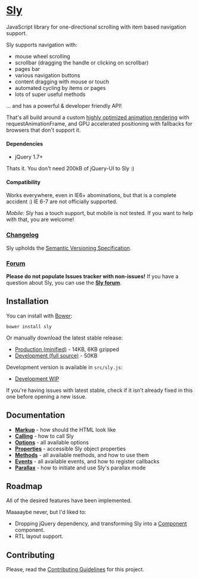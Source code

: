 # [Sly](http://darsa.in/sly)

JavaScript library for one-directional scrolling with item based navigation support.

Sly supports navigation with:

- mouse wheel scrolling
- scrollbar (dragging the handle or clicking on scrollbar)
- pages bar
- various navigation buttons
- content dragging with mouse or touch
- automated cycling by items or pages
- lots of super useful methods

... and has a powerful & developer friendly API!

That's all build around a custom [highly optimized animation rendering](http://i.imgur.com/nszjJBZ.png) with
requestAnimationFrame, and GPU accelerated positioning with fallbacks for browsers that don't support it.

#### Dependencies

- jQuery 1.7+

Thats it. You don't need 200kB of jQuery-UI to Sly :)

#### Compatibility

Works everywhere, even in IE6+ abominations, but that is a complete accident :) IE 6-7 are not officially supported.

*Mobile:* Sly has a touch support, but mobile is not tested. If you want to help with that, you are welcome!

### [Changelog](https://github.com/Darsain/sly/wiki/Changelog)

Sly upholds the [Semantic Versioning Specification](http://semver.org/).

### [Forum](https://groups.google.com/d/forum/sly-js)

**Please do not populate Issues tracker with non-issues!** If you have a question about Sly, you can use the
**[Sly forum](https://groups.google.com/d/forum/sly-js)**.

## Installation

You can install with [Bower](http://bower.io/):

```shell
bower install sly
```

Or manually download the latest stable release:

- [Production (minified)](https://raw.github.com/Darsain/sly/master/dist/sly.min.js) - 14KB, 6KB gzipped
- [Development (full source)](https://raw.github.com/Darsain/sly/master/dist/sly.js) - 50KB

Development version is available in `src/sly.js`:

- [Development WIP](https://raw.github.com/Darsain/sly/master/src/sly.js)

If you're having issues with latest stable, check if it isn't already fixed in this one before opening a new issue.

## Documentation

- **[Markup](https://github.com/Darsain/sly/wiki/Markup)** - how should the HTML look like
- **[Calling](https://github.com/Darsain/sly/wiki/Calling)** - how to call Sly
- **[Options](https://github.com/Darsain/sly/wiki/Options)** - all available options
- **[Properties](https://github.com/Darsain/sly/wiki/Properties)** - accessible Sly object properties
- **[Methods](https://github.com/Darsain/sly/wiki/Methods)** - all available methods, and how to use them
- **[Events](https://github.com/Darsain/sly/wiki/Events)** - all available events, and how to register callbacks
- **[Parallax](https://github.com/Darsain/sly/wiki/Parallax)** - how to initiate and use Sly's parallax mode

## Roadmap

All of the desired features have been implemented.

Maaaaybe never, but I'd liked to:

- Dropping jQuery dependency, and transforming Sly into a [Component](http://component.io/) component.
- RTL layout support.

## Contributing

Please, read the [Contributing Guidelines](CONTRIBUTING.md) for this project.
